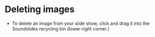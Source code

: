 # Deleting images

* To delete an image from your slide show, click and drag it into the Soundslides recycling bin (lower-right corner.)